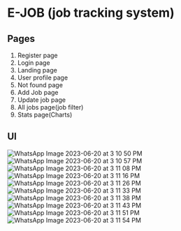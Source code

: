 # E-JOB (job tracking system)

## Pages

1. Register page 
2. Login page 
3. Landing page
4. User profile page
5. Not found page
6. Add Job page 
7. Update job page 
8. All jobs page(job filter)
9. Stats page(Charts)
    
## UI

![WhatsApp Image 2023-06-20 at 3 10 50 PM](https://github.com/AshishViradiya153/E-JOB-job-tracking-system/assets/116018976/1bd8de96-0596-411e-9c6a-7332919e0800)
![WhatsApp Image 2023-06-20 at 3 10 57 PM](https://github.com/AshishViradiya153/E-JOB-job-tracking-system/assets/116018976/d7005f01-6fa4-4332-91be-af43ade3978a)
![WhatsApp Image 2023-06-20 at 3 11 08 PM](https://github.com/AshishViradiya153/E-JOB-job-tracking-system/assets/116018976/9ec0a2a3-494d-4768-a18e-ffce2db0d2e0)
![WhatsApp Image 2023-06-20 at 3 11 16 PM](https://github.com/AshishViradiya153/E-JOB-job-tracking-system/assets/116018976/9dd0393f-cc1c-41d8-86cc-6a3228025b0e)
![WhatsApp Image 2023-06-20 at 3 11 26 PM](https://github.com/AshishViradiya153/E-JOB-job-tracking-system/assets/116018976/030bfa35-8f66-4a0c-af3e-54535200abe1)
![WhatsApp Image 2023-06-20 at 3 11 33 PM](https://github.com/AshishViradiya153/E-JOB-job-tracking-system/assets/116018976/b664eff7-320f-45db-a520-30ff1608b939)
![WhatsApp Image 2023-06-20 at 3 11 38 PM](https://github.com/AshishViradiya153/E-JOB-job-tracking-system/assets/116018976/0742b32b-2a76-42f2-a14b-0d2b21d079f2)
![WhatsApp Image 2023-06-20 at 3 11 43 PM](https://github.com/AshishViradiya153/E-JOB-job-tracking-system/assets/116018976/a597a779-d947-4b78-acc5-635621166aab)
![WhatsApp Image 2023-06-20 at 3 11 51 PM](https://github.com/AshishViradiya153/E-JOB-job-tracking-system/assets/116018976/ab709db6-f819-4284-9cad-88438c219621)
![WhatsApp Image 2023-06-20 at 3 11 54 PM](https://github.com/AshishViradiya153/E-JOB-job-tracking-system/assets/116018976/d86b76e0-bcf8-4182-b3b4-75ec52375f70)
